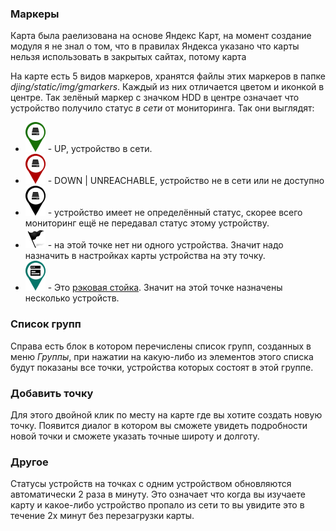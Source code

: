 ### Маркеры

Карта была раелизована на основе Яндекс Карт, на момент создание модуля я не знал о том, что в правилах Яндекса
указано что карты нельзя использовать в закрытых сайтах, потому карта 

На карте есть 5 видов маркеров, хранятся файлы этих маркеров в папке *djing/static/img/gmarkers*.
Каждый из них отличается цветом и иконкой в центре. Так зелёный маркер с значком HDD в
центре означает что устройство получило статус *в сети* от мониторинга. Так они выглядят:
* ![UP](../static/img/gmarkers/dev_ok.png) - UP, устройство в сети.
* ![DOWN](../static/img/gmarkers/dev_bug.png) - DOWN | UNREACHABLE, устройство не в сети или
не доступно
* ![undefined](../static/img/gmarkers/dev.png) - устройство имеет не определённый статус,
скорее всего мониторинг ещё не передавал статус этому устройству.
* ![No device](../static/img/gmarkers/flag_black.png) - на этой точке нет ни одного
устройства. Значит надо назначить в настройках карты устройства на эту точку.
* ![rack](../static/img/gmarkers/relay_rack.png) - Это [рэковая стойка](https://ru.wikipedia.org/wiki/Телекоммуникационная_стойка).
Значит на этой точке назначены несколько устройств.

### Список групп
Справа есть блок в котором перечислены список групп, созданных в меню *Группы*, при нажатии
на какую-либо из элементов этого списка будут показаны все точки, устройства которых
состоят в этой группе.

### Добавить точку
Для этого двойной клик по месту на карте где вы хотите создать новую точку. Появится диалог
в котором вы сможете увидеть подробности новой точки и сможете указать точные широту и долготу.

### Другое
Статусы устройств на точках с одним устройством обновляются автоматически 2 раза в минуту.
Это означает что когда вы изучаете карту и какое-либо устройство пропало из сети то вы
увидите это в течение 2х минут без перезагрузки карты.

